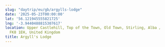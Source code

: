 ```yaml
---
slug: "daytrip/eu/gb/argylls-lodge"
date: '2025-05-23T00:00:00'
lat: '56.121945555821725'
lng: '-3.9440488815307617'
location: Upper Castlehill, Top of the Town, Old Town, Stirling, Alba / Scotland,
  FK8 1EH, United Kingdom
title: Argyll's Lodge
---
```



